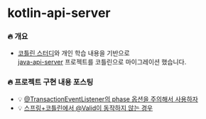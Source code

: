 # kotlin-api-server

### 🔥 개요

- [코틀린 스터디](https://github.com/brdm-study/atomic-kotlin-study)와 개인 학습 내용을 기반으로  
[java-api-server](https://github.com/yoonseon12/java-api-server) 프로젝트를 코틀린으로 마이그레이션 했습니다.

### 🔥 프로젝트 구현 내용 포스팅

- 💡 [@TransactionEventListener의 phase 옵션을 주의해서 사용하자](https://yoonseon.tistory.com/157)
- 💡 [스프링+코틀린에서 @Valid이 동작하지 않는 경우](https://yoonseon.tistory.com/156)
